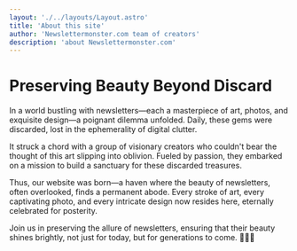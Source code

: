 ```yaml
---
layout: './../layouts/Layout.astro'
title: 'About this site'
author: 'Newslettermonster.com team of creators'
description: 'about Newslettermonster.com'
---
```


# Preserving Beauty Beyond Discard

In a world bustling with newsletters—each a masterpiece of art, photos, and exquisite design—a poignant dilemma unfolded. Daily, these gems were discarded, lost in the ephemerality of digital clutter.

It struck a chord with a group of visionary creators who couldn't bear the thought of this art slipping into oblivion. Fueled by passion, they embarked on a mission to build a sanctuary for these discarded treasures.

Thus, our website was born—a haven where the beauty of newsletters, often overlooked, finds a permanent abode. Every stroke of art, every captivating photo, and every intricate design now resides here, eternally celebrated for posterity.

Join us in preserving the allure of newsletters, ensuring that their beauty shines brightly, not just for today, but for generations to come. 🌟📰✨
